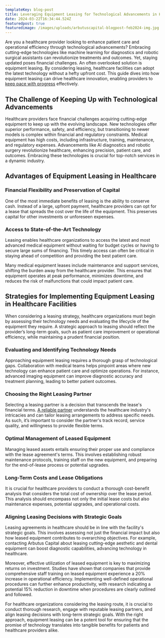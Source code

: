 ```yaml
---
templateKey: blog-post
title: Leveraging Equipment Leasing for Technological Advancements in Healthcare
date: 2024-03-22T16:34:44.524Z
featuredpost: true
featuredimage: /images/uploads/arbutuscapital-blogpost-feb2024-img.jpg
---
```

Are you a healthcare provider looking to enhance patient care and operational efficiency through technological advancements? Embracing cutting-edge technologies like machine learning for diagnostics and robotic surgical assistants can revolutionize treatments and outcomes. Yet, staying updated poses financial challenges. An often overlooked solution is equipment leasing. By considering leasing, healthcare facilities can adopt the latest technology without a hefty upfront cost. This guide dives into how equipment leasing can drive healthcare innovation, enabling providers to [keep pace with progress](https://arbutuscapital.com/blog/5-reasons-to-consider-equipment-leasing-why-it-makes-sense/) effectively.

## The Challenge of Keeping Up with Technological Advancements

Healthcare providers face financial challenges acquiring cutting-edge equipment to keep up with the evolving landscape. New technologies offer superior performance, safety, and efficiency, but transitioning to newer models is complex within financial and regulatory constraints. Medical equipment has high costs, including infrastructure, training, maintenance, and regulatory expenses. Advancements like AI diagnostics and robotic surgery revolutionize healthcare, enhancing precision, patient care, and outcomes. Embracing these technologies is crucial for top-notch services in a dynamic industry.

## Advantages of Equipment Leasing in Healthcare

### Financial Flexibility and Preservation of Capital

One of the most immediate benefits of leasing is the ability to conserve cash. Instead of a large, upfront payment, healthcare providers can opt for a lease that spreads the cost over the life of the equipment. This preserves capital for other investments or unforeseen expenses.

### Access to State-of-the-Art Technology

Leasing enables healthcare organizations to access the latest and most advanced medical equipment without waiting for budget cycles or having to secure large sums of financing. This timely access can often be critical in staying ahead of competition and providing the best patient care.

Many medical equipment leases include maintenance and support services, shifting the burden away from the healthcare provider. This ensures that equipment operates at peak performance, minimizes downtime, and reduces the risk of malfunctions that could impact patient care.

## Strategies for Implementing Equipment Leasing in Healthcare Facilities

When considering a leasing strategy, healthcare organizations must begin by assessing their technology needs and evaluating the lifecycle of the equipment they require. A strategic approach to leasing should reflect the provider’s long-term goals, such as patient care improvement or operational efficiency, while maintaining a prudent financial position.

### Evaluating and Identifying Technology Needs

Approaching equipment leasing requires a thorough grasp of technological gaps. Collaboration with medical teams helps pinpoint areas where new technology can enhance patient care and optimize operations. For instance, advanced imaging equipment can improve diagnostic accuracy and treatment planning, leading to better patient outcomes.

### Choosing the Right Leasing Partner

Selecting a leasing partner is a decision that transcends the lease's financial terms. [A reliable partner](https://arbutuscapital.com/blog/shopping-around-for-your-equipment-learn-why-arbutus-capital-is-your-one-stop-shop/) understands the healthcare industry's intricacies and can tailor leasing arrangements to address specific needs. As such, it’s important to consider the partner's track record, service quality, and willingness to provide flexible terms.

### Optimal Management of Leased Equipment

Managing leased assets entails ensuring their proper use and compliance with the lease agreement's terms. This involves establishing robust maintenance protocols, training staff on the new equipment, and preparing for the end-of-lease process or potential upgrades.

### Long-Term Costs and Lease Obligations

It is crucial for healthcare providers to conduct a thorough cost-benefit analysis that considers the total cost of ownership over the lease period. This analysis should encompass not only the initial lease costs but also maintenance expenses, potential upgrades, and operational costs.

### Aligning Leasing Decisions with Strategic Goals

Leasing agreements in healthcare should be in line with the facility's strategic goals. This involves assessing not just the financial impact but also how leased equipment contributes to overarching objectives. For example, contacting Arbutus Capital about leasing cutting-edge aesthetic and dental equipment can boost diagnostic capabilities, advancing technology in healthcare.

Moreover, effective utilization of leased equipment is key to maximizing returns on investment. Studies have shown that companies that provide comprehensive staff training on leased equipment experience a 20% increase in operational efficiency. Implementing well-defined operational procedures can further enhance productivity, with research indicating a potential 15% reduction in downtime when procedures are clearly outlined and followed.

For healthcare organizations considering the leasing route, it is crucial to conduct thorough research, engage with reputable leasing partners, and align leasing decisions with long-term strategic goals. With the right approach, equipment leasing can be a potent tool for ensuring that the promise of technology translates into tangible benefits for patients and healthcare providers alike.
